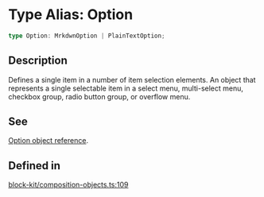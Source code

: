 # Type Alias: Option

```ts
type Option: MrkdwnOption | PlainTextOption;
```

## Description

Defines a single item in a number of item selection elements. An object that represents a single
selectable item in a select menu, multi-select menu, checkbox group, radio button group, or overflow menu.

## See

[Option object reference](https://api.slack.com/reference/block-kit/composition-objects#option).

## Defined in

[block-kit/composition-objects.ts:109](https://github.com/slackapi/node-slack-sdk/blob/main/packages/types/src/block-kit/composition-objects.ts#L109)
